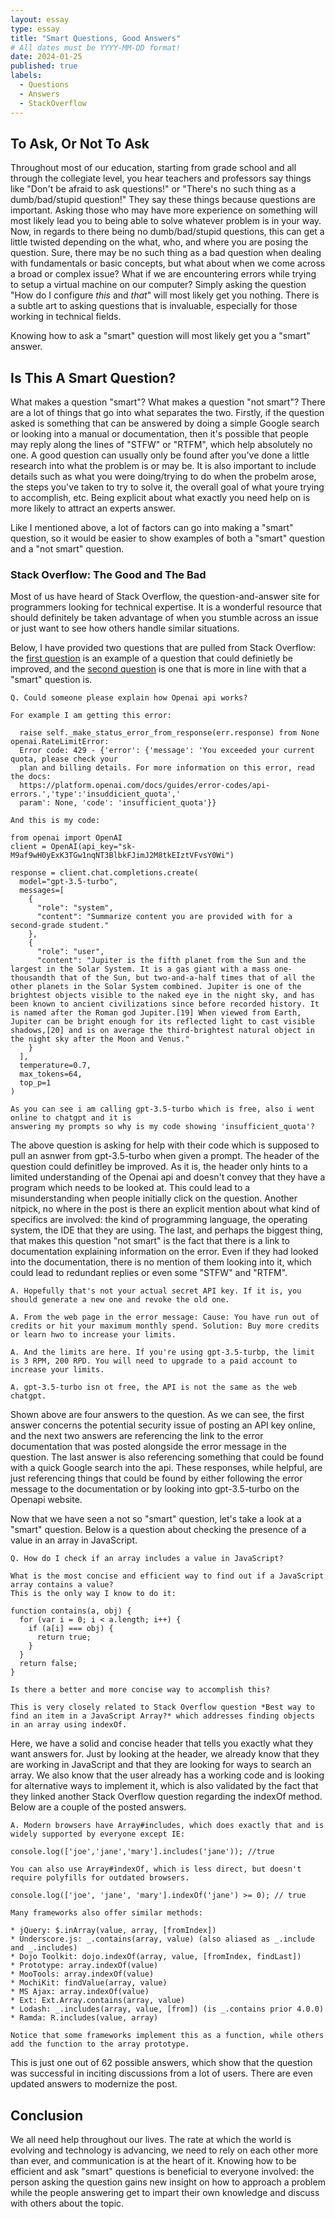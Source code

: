 ```yaml
---
layout: essay
type: essay
title: "Smart Questions, Good Answers"
# All dates must be YYYY-MM-DD format!
date: 2024-01-25
published: true
labels:
  - Questions
  - Answers
  - StackOverflow
---
```


## To Ask, Or Not To Ask

Throughout most of our education, starting from grade school and all through the collegiate level, you hear teachers and professors say things like "Don't be afraid to ask questions!" or "There's no such thing as a dumb/bad/stupid question!" They say these things because questions are important. Asking those who may have more experience on something will most likely lead you to being able to solve whatever problem is in your way. Now, in regards to there being no dumb/bad/stupid questions, this can get a little twisted depending on the what, who, and where you are posing the question. Sure, there may be no such thing as a bad question when dealing with fundamentals or basic concepts, but what about when we come across a broad or complex issue? What if we are encountering errors while trying to setup a virtual machine on our computer? Simply asking the question "How do I configure *this* and *that*" will most likely get you nothing. There is a subtle art to asking questions that is invaluable, especially for those working in technical fields.

Knowing how to ask a "smart" question will most likely get you a "smart" answer.

## Is This A Smart Question?

What makes a question "smart"? What makes a question "not smart"? There are a lot of things that go into what separates the two. Firstly, if the question asked is something that can be answered by doing a simple Google search or looking into a manual or documentation, then it's possible that people may reply along the lines of "STFW" or "RTFM", which help absolutely no one. A good question can usually only be found after you've done a little research into what the problem is or may be. It is also important to include details such as what you were doing/trying to do when the probelm arose, the steps you've taken to try to solve it, the overall goal of what youre trying to accomplish, etc. Being explicit about what exactly you need help on is more likely to attract an experts answer. 

Like I mentioned above, a lot of factors can go into making a "smart" question, so it would be easier to show examples of both a "smart" question and a "not smart" question.

### Stack Overflow: The Good and The Bad

Most of us have heard of Stack Overflow, the question-and-answer site for programmers looking for technical expertise. It is a wonderful resource that should definitely be taken advantage of when you stumble across an issue or just want to see how others handle similar situations. 

Below, I have provided two questions that are pulled from Stack Overflow: the [first question](https://stackoverflow.com/questions/77883544/could-someone-please-explain-how-openai-api-works) is an example of a question that could definietly be improved, and the [second question](https://stackoverflow.com/questions/237104/how-do-i-check-if-an-array-includes-a-value-in-javascript) is one that is more in line with that a "smart" question is.

```
Q. Could someone please explain how Openai api works?

For example I am getting this error:

  raise self._make_status_error_from_response(err.response) from None openai.RateLimitError:
  Error code: 429 - {'error': {'message': 'You exceeded your current quota, please check your
  plan and billing details. For more information on this error, read the docs:
  https://platform.openai.com/docs/guides/error-codes/api-errors.','type':'insuddicient_quota','
  param': None, 'code': 'insufficient_quota'}}

And this is my code:

from openai import OpenAI
client = OpenAI(api_key="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")

response = client.chat.completions.create(
  model="gpt-3.5-turbo",
  messages=[
    {
      "role": "system",
      "content": "Summarize content you are provided with for a second-grade student."
    },
    {
      "role": "user",
      "content": "Jupiter is the fifth planet from the Sun and the largest in the Solar System. It is a gas giant with a mass one-thousandth that of the Sun, but two-and-a-half times that of all the other planets in the Solar System combined. Jupiter is one of the brightest objects visible to the naked eye in the night sky, and has been known to ancient civilizations since before recorded history. It is named after the Roman god Jupiter.[19] When viewed from Earth, Jupiter can be bright enough for its reflected light to cast visible shadows,[20] and is on average the third-brightest natural object in the night sky after the Moon and Venus."
    }
  ],
  temperature=0.7,
  max_tokens=64,
  top_p=1
)

As you can see i am calling gpt-3.5-turbo which is free, also i went online to chatgpt and it is
answering my prompts so why is my code showing 'insufficient_quota'?
```

The above question is asking for help with their code which is supposed to pull an asnwer from gpt-3.5-turbo when given a prompt. The header of the question could definitley be improved. As it is, the header only hints to a limited understanding of the Openai api and doesn't convey that they have a program which needs to be looked at. This could lead to a misunderstanding when people initially click on the question. Another nitpick, no where in the post is there an explicit mention about what kind of specifics are involved: the kind of programming language, the operating system, the IDE that they are using. The last, and perhaps the biggest thing, that makes this question "not smart" is the fact that there is a link to documentation explaining information on the error. Even if they had looked into the documentation, there is no mention of them looking into it, which could lead to redundant replies or even some "STFW" and "RTFM".

```
A. Hopefully that's not your actual secret API key. If it is, you should generate a new one and revoke the old one.

A. From the web page in the error message: Cause: You have run out of credits or hit your maximum monthly spend. Solution: Buy more credits or learn hwo to increase your limits.

A. And the limits are here. If you're using gpt-3.5-turbp, the limit is 3 RPM, 200 RPD. You will need to upgrade to a paid account to increase your limits.

A. gpt-3.5-turbo isn ot free, the API is not the same as the web chatgpt.
```

Shown above are four answers to the question. As we can see, the first answer concerns the potential security issue of posting an API key online, and the next two answers are referencing the link to the error documentation that was posted alongside the error message in the question. The last answer is also referencing something that could be found with a quick Google search into the api. These responses, while helpful, are just referencing things that could be found by either following the error message to the documentation or by looking into gpt-3.5-turbo on the Openapi website. 

Now that we have seen a not so "smart" question, let's take a look at a "smart" question. Below is a question about checking the presence of a value in an array in JavaScript. 

```
Q. How do I check if an array includes a value in JavaScript?

What is the most concise and efficient way to find out if a JavaScript array contains a value?
This is the only way I know to do it:

function contains(a, obj) {
  for (var i = 0; i < a.length; i++) {
    if (a[i] === obj) {
      return true;
    }
  }
  return false;
}

Is there a better and more concise way to accomplish this?

This is very closely related to Stack Overflow question *Best way to find an item in a JavaScript Array?* which addresses finding objects in an array using indexOf.
```

Here, we have a solid and concise header that tells you exactly what they want answers for. Just by looking at the header, we already know that they are working in JavaScript and that they are looking for ways to search an array. We also know that the user already has a working code and is looking for alternative ways to implement it, which is also validated by the fact that they linked another Stack Overflow question regarding the indexOf method. Below are a couple of the posted answers.

```
A. Modern browsers have Array#includes, which does exactly that and is widely supported by everyone except IE:

console.log(['joe','jane','mary'].includes('jane')); //true

You can also use Array#indexOf, which is less direct, but doesn't require polyfills for outdated browsers.

console.log(['joe', 'jane', 'mary'].indexOf('jane') >= 0); // true

Many frameworks also offer similar methods:

* jQuery: $.inArray(value, array, [fromIndex])
* Underscore.js: _.contains(array, value) (also aliased as _.include and _.includes)
* Dojo Toolkit: dojo.indexOf(array, value, [fromIndex, findLast])
* Prototype: array.indexOf(value)
* MooTools: array.indexOf(value)
* MochiKit: findValue(array, value)
* MS Ajax: array.indexOf(value)
* Ext: Ext.Array.contains(array, value)
* Lodash: _.includes(array, value, [from]) (is _.contains prior 4.0.0)
* Ramda: R.includes(value, array)

Notice that some frameworks implement this as a function, while others add the function to the array prototype.
```

This is just one out of 62 possible answers, which show that the question was successful in inciting discussions from a lot of users. There are even updated answers to modernize the post. 

## Conclusion

We all need help throughout our lives. The rate at which the world is evolving and technology is advancing, we need to rely on each other more than ever, and communication is at the heart of it. Knowing how to be efficient and ask "smart" questions is beneficial to everyone involved: the person asking the question gains new insight on how to approach a problem while the people answering get to impart their own knowledge and discuss with others about the topic. 
